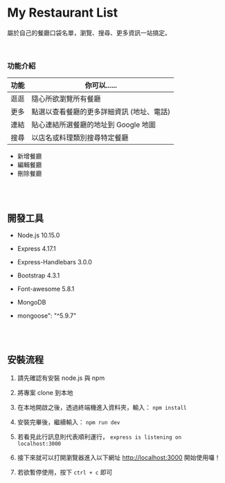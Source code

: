 # My Restaurant List

屬於自己的餐廳口袋名單，瀏覽、搜尋、更多資訊一站搞定。

<br />

### 功能介紹

| 功能 | 你可以......                              |
| ---- | ----------------------------------------- |
| 逛逛 | 隨心所欲瀏覽所有餐廳                      |
| 更多 | 點選以查看餐廳的更多詳細資訊 (地址、電話) |
| 連結 | 貼心連結所選餐廳的地址到 Google 地圖      |
| 搜尋 | 以店名或料理類別搜尋特定餐廳              |

- 新增餐廳
- 編輯餐廳
- 刪除餐廳

<br />
<br />

## 開發工具

- Node.js 10.15.0
- Express 4.17.1
- Express-Handlebars 3.0.0
- Bootstrap 4.3.1
- Font-awesome 5.8.1
- MongoDB
- mongoose": "^5.9.7"

  <br />
  <br />

## 安裝流程

1. 請先確認有安裝 node.js 與 npm

2. 將專案 clone 到本地

3. 在本地開啟之後，透過終端機進入資料夾，輸入： `npm install`

4. 安裝完畢後，繼續輸入： `npm run dev`

5. 若看見此行訊息則代表順利運行， `express is listening on localhost:3000`

6. 接下來就可以打開瀏覽器進入以下網址 [http://localhost:3000](http://localhost:3000) 開始使用囉！

7. 若欲暫停使用，按下 `ctrl + c` 即可
